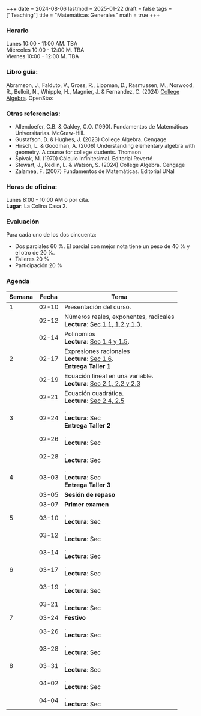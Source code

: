 +++
date      = 2024-08-06
lastmod   = 2025-01-22
draft     = false
tags      = ["Teaching"]
title     = "Matemáticas Generales"
math      = true
+++

### Horario

Lunes 10:00 - 11:00 AM. TBA <br>
Miércoles 10:00 - 12:00 M. TBA <br>
Viernes 10:00 - 12:00 M. TBA

### Libro guía:

Abramson, J., Falduto, V., Gross, R., Lippman, D., Rasmussen, M., Norwood, R., Belloit, N., Whipple, H., Magnier, J. & Fernandez, C. (2024) [College Algebra](https://openstax.org/details/books/college-algebra-2e/). OpenStax 

### Otras referencias:

* Allendoefer, C.B. & Oakley, C.O. (1990). Fundamentos de Matemáticas Universitarias. McGraw-Hill.
* Gustafson, D. & Hughes, J. (2023) College Algebra. Cengage
* Hirsch, L.  & Goodman, A. (2006) Understanding elementary algebra with geometry.  A course for college students. Thomson
* Spivak, M. (1970) Cálculo Infinitesimal. Editorial Reverté
* Stewart, J., Redlin, L. & Watson, S. (2024) College Algebra. Cengage
* Zalamea, F. (2007) Fundamentos de Matemáticas. Editorial UNal

### Horas de oficina: 

Lunes 8:00 - 10:00 AM o por cita. <br>
**Lugar**: La Colina Casa 2. 

### Evaluación

Para cada uno de los dos cincuenta: 

+ Dos parciales 60 %. El parcial con mejor nota tiene un peso de 40 % y el otro de 20 %.
+ Talleres 20 %
+ Participación 20 %

### Agenda

Semana | Fecha | Tema
---| --- | ----
1      | 02-10 | Presentación del curso.
&nbsp; | 02-12 | Números reales, exponentes, radicales <br> **Lectura**: [Sec 1.1, 1.2 y 1.3](https://openstax.org/books/college-algebra-2e/pages/1-1-real-numbers-algebra-essentials).
&nbsp; | 02-14 | Polinomios <br> **Lectura**: [Sec 1.4 y 1.5](https://openstax.org/books/college-algebra-2e/pages/1-4-polynomials).
2      | 02-17 | Expresiones racionales <br> **Lectura**: [Sec 1.6](https://openstax.org/books/college-algebra-2e/pages/1-6-rational-expressions). <br> **Entrega Taller 1** 
&nbsp; | 02-19 | Ecuación lineal en una variable. <br> **Lectura**: [Sec 2.1, 2.2 y 2.3](https://openstax.org/books/college-algebra-2e/pages/2-1-the-rectangular-coordinate-systems-and-graphs) 
&nbsp; | 02-21 | Ecuación cuadrática. <br> **Lectura**: [Sec 2.4, 2.5](https://openstax.org/books/college-algebra-2e/pages/2-4-complex-numbers)
3      | 02-24 | . <br> **Lectura**: Sec <br> **Entrega Taller 2**
&nbsp; | 02-26 | . <br> **Lectura**: Sec 
&nbsp; | 02-28 | . <br> **Lectura**: Sec 
4      | 03-03 | . <br> **Lectura**: Sec <br> **Entrega Taller 3**
&nbsp; | 03-05 | **Sesión de repaso**
&nbsp; | 03-07 | **Primer examen**
5      | 03-10 | . <br> **Lectura**: Sec 
&nbsp; | 03-12 | . <br> **Lectura**: Sec 
&nbsp; | 03-14 | . <br> **Lectura**: Sec 
6      | 03-17 | . <br> **Lectura**: Sec 
&nbsp; | 03-19 | . <br> **Lectura**: Sec 
&nbsp; | 03-21 | . <br> **Lectura**: Sec 
7      | 03-24 | **Festivo**
&nbsp; | 03-26 | . <br> **Lectura**: Sec 
&nbsp; | 03-28 | . <br> **Lectura**: Sec 
8      | 03-31 | . <br> **Lectura**: Sec 
&nbsp; | 04-02 | . <br> **Lectura**: Sec 
&nbsp; | 04-04 | . <br> **Lectura**: Sec 



